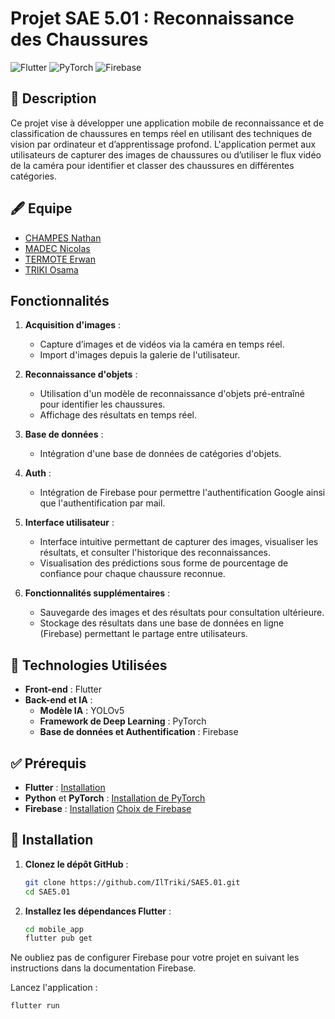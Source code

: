 # Projet SAE 5.01 : Reconnaissance des Chaussures

![Flutter](https://img.shields.io/badge/Flutter-UI-blue)
![PyTorch](https://img.shields.io/badge/PyTorch-IA-orange)
![Firebase](https://img.shields.io/badge/Firebase-DB-yellow)

## :dart: Description
Ce projet vise à développer une application mobile de reconnaissance et de classification de chaussures en temps réel en utilisant des techniques de vision par ordinateur et d’apprentissage profond. L'application permet aux utilisateurs de capturer des images de chaussures ou d’utiliser le flux vidéo de la caméra pour identifier et classer des chaussures en différentes catégories.

## :fountain_pen: Equipe ##

- <a href="https://github.com/NathanChampes" target="_blank">CHAMPES Nathan</a>
- <a href="https://github.com/nicolamenace" target="_blank">MADEC Nicolas</a>
- <a href="https://github.com/Adamas955" target="_blank">TERMOTE Erwan</a>
- <a href="https://github.com/IlTriki/" target="_blank">TRIKI Osama</a>

## Fonctionnalités
1. **Acquisition d'images** :
   - Capture d’images et de vidéos via la caméra en temps réel.
   - Import d'images depuis la galerie de l'utilisateur.

2. **Reconnaissance d'objets** :
   - Utilisation d'un modèle de reconnaissance d'objets pré-entraîné pour identifier les chaussures.
   - Affichage des résultats en temps réel.

3. **Base de données** :
   - Intégration d'une base de données de catégories d'objets.

4. **Auth** :
   - Intégration de Firebase pour permettre l'authentification Google ainsi que l'authentification par mail.

5. **Interface utilisateur** :
   - Interface intuitive permettant de capturer des images, visualiser les résultats, et consulter l'historique des reconnaissances.
   - Visualisation des prédictions sous forme de pourcentage de confiance pour chaque chaussure reconnue.

6. **Fonctionnalités supplémentaires** :
   - Sauvegarde des images et des résultats pour consultation ultérieure.
   - Stockage des résultats dans une base de données en ligne (Firebase) permettant le partage entre utilisateurs.

## :rocket: Technologies Utilisées
- **Front-end** : Flutter
- **Back-end et IA** :
  - **Modèle IA** : YOLOv5 
  - **Framework de Deep Learning** : PyTorch
  - **Base de données et Authentification** : Firebase

## :white_check_mark: Prérequis
- **Flutter** : [Installation](https://flutter.dev/docs/get-started/install)
- **Python** et **PyTorch** : [Installation de PyTorch](https://pytorch.org/get-started/locally/)
- **Firebase** : [Installation](https://firebase.google.com/docs/flutter/setup) [Choix de Firebase](https://docs.google.com/document/d/1RXeCvwl9rg1jxLRxyLL1OSE61ktS39gc4aDN_pnFVvE/edit?usp=sharing)

## :checkered_flag: Installation
1. **Clonez le dépôt GitHub** :
   ```bash
   git clone https://github.com/IlTriki/SAE5.01.git
   cd SAE5.01
   ```
2. **Installez les dépendances Flutter** :
   ```bash
   cd mobile_app
   flutter pub get
   ```
  Ne oubliez pas de configurer Firebase pour votre projet en suivant les instructions dans la documentation Firebase.

  Lancez l'application :
   ```bash
   flutter run
   ```
